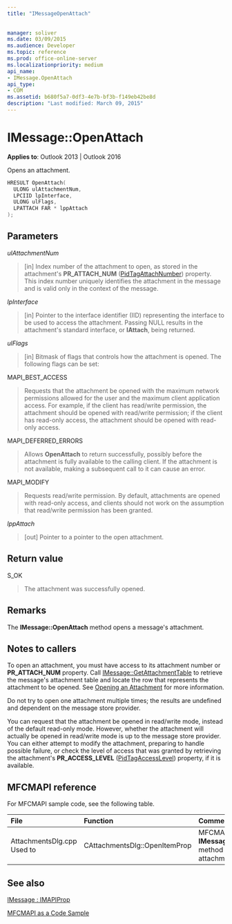 ```yaml
---
title: "IMessageOpenAttach"
 
 
manager: soliver
ms.date: 03/09/2015
ms.audience: Developer
ms.topic: reference
ms.prod: office-online-server
ms.localizationpriority: medium
api_name:
- IMessage.OpenAttach
api_type:
- COM
ms.assetid: b680f5a7-0df3-4e7b-bf3b-f149eb42be8d
description: "Last modified: March 09, 2015"
---
```


# IMessage::OpenAttach

  
  
**Applies to**: Outlook 2013 | Outlook 2016 
  
Opens an attachment. 
  
```cpp
HRESULT OpenAttach(
  ULONG ulAttachmentNum,
  LPCIID lpInterface,
  ULONG ulFlags,
  LPATTACH FAR * lppAttach
);
```

## Parameters

 _ulAttachmentNum_
  
> [in] Index number of the attachment to open, as stored in the attachment's **PR_ATTACH_NUM** ([PidTagAttachNumber](pidtagattachnumber-canonical-property.md)) property. This index number uniquely identifies the attachment in the message and is valid only in the context of the message.
    
 _lpInterface_
  
> [in] Pointer to the interface identifier (IID) representing the interface to be used to access the attachment. Passing NULL results in the attachment's standard interface, or **IAttach**, being returned. 
    
 _ulFlags_
  
> [in] Bitmask of flags that controls how the attachment is opened. The following flags can be set: 
    
MAPI_BEST_ACCESS 
  
> Requests that the attachment be opened with the maximum network permissions allowed for the user and the maximum client application access. For example, if the client has read/write permission, the attachment should be opened with read/write permission; if the client has read-only access, the attachment should be opened with read-only access. 
    
MAPI_DEFERRED_ERRORS 
  
> Allows **OpenAttach** to return successfully, possibly before the attachment is fully available to the calling client. If the attachment is not available, making a subsequent call to it can cause an error. 
    
MAPI_MODIFY 
  
> Requests read/write permission. By default, attachments are opened with read-only access, and clients should not work on the assumption that read/write permission has been granted. 
    
 _lppAttach_
  
> [out] Pointer to a pointer to the open attachment.
    
## Return value

S_OK 
  
> The attachment was successfully opened.
    
## Remarks

The **IMessage::OpenAttach** method opens a message's attachment. 
  
## Notes to callers

To open an attachment, you must have access to its attachment number or **PR_ATTACH_NUM** property. Call [IMessage::GetAttachmentTable](imessage-getattachmenttable.md) to retrieve the message's attachment table and locate the row that represents the attachment to be opened. See [Opening an Attachment](opening-an-attachment.md) for more information. 
  
Do not try to open one attachment multiple times; the results are undefined and dependent on the message store provider.
  
You can request that the attachment be opened in read/write mode, instead of the default read-only mode. However, whether the attachment will actually be opened in read/write mode is up to the message store provider. You can either attempt to modify the attachment, preparing to handle possible failure, or check the level of access that was granted by retrieving the attachment's **PR_ACCESS_LEVEL** ([PidTagAccessLevel](pidtagaccesslevel-canonical-property.md)) property, if it is available. 
  
## MFCMAPI reference

For MFCMAPI sample code, see the following table.
  
|**File**|**Function**|**Comment**|
|:-----|:-----|:-----|
|AttachmentsDlg.cpp Used to  <br/> |CAttachmentsDlg::OpenItemProp  <br/> |MFCMAPI uses the **IMessage::OpenAttach** method to open attachment objects,  <br/> |
   
## See also



[IMessage : IMAPIProp](imessageimapiprop.md)


[MFCMAPI as a Code Sample](mfcmapi-as-a-code-sample.md)

